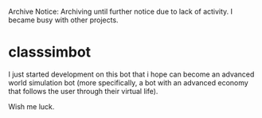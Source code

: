 Archive Notice: Archiving until further notice due to lack of activity. I became busy with other projects.

# classsimbot

I just started development on this bot that i hope can become an advanced world simulation bot (more specifically, a bot with an advanced economy that follows the user through their virtual life).

Wish me luck.
